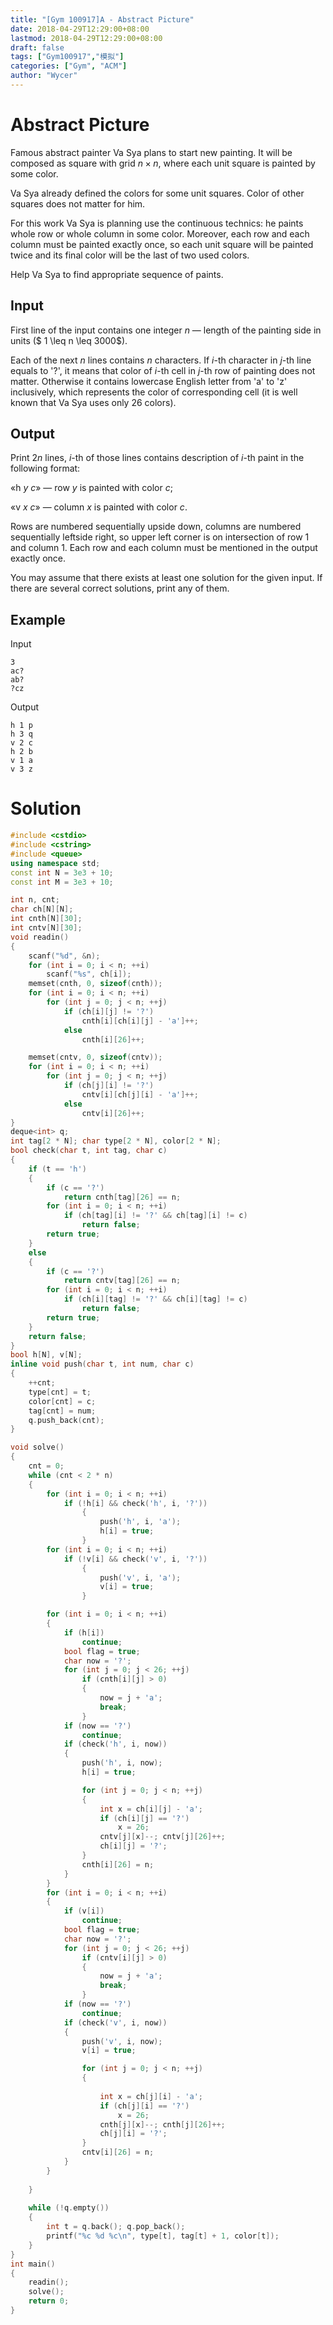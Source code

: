 ```yaml
---
title: "[Gym 100917]A - Abstract Picture"
date: 2018-04-29T12:29:00+08:00
lastmod: 2018-04-29T12:29:00+08:00
draft: false
tags: ["Gym100917","模拟"]
categories: ["Gym", "ACM"]
author: "Wycer"
---
```




# Abstract Picture

Famous abstract painter Va Sya plans to start new painting. It will be composed as square with grid $n \times n$, where each unit square is painted by some color.

Va Sya already defined the colors for some unit squares. Color of other squares does not matter for him.

For this work Va Sya is planning use the continuous technics: he paints whole row or whole column in some color. Moreover, each row and each column must be painted exactly once, so each unit square will be painted twice and its final color will be the last of two used colors.

Help Va Sya to find appropriate sequence of paints.

## Input

First line of the input contains one integer *n* — length of the painting side in units ($ 1 \leq n \leq 3000$).

Each of the next *n* lines contains *n* characters. If *i*-th character in *j*-th line equals to '?', it means that color of *i*-th cell in *j*-th row of painting does not matter. Otherwise it contains lowercase English letter from 'a' to 'z' inclusively, which represents the color of corresponding cell (it is well known that Va Sya uses only 26 colors).

## Output

Print 2*n* lines, *i*-th of those lines contains description of *i*-th paint in the following format:

«h *y* *c*» — row *y* is painted with color *c*;

«v *x* *c*» — column *x* is painted with color *c*.

Rows are numbered sequentially upside down, columns are numbered sequentially leftside right, so upper left corner is on intersection of row 1 and column 1. Each row and each column must be mentioned in the output exactly once.

You may assume that there exists at least one solution for the given input. If there are several correct solutions, print any of them.

## Example

Input

``` plain
3
ac?
ab?
?cz
```

Output

``` plain
h 1 p
h 3 q
v 2 c
h 2 b
v 1 a
v 3 z
```

# Solution

``` cpp
#include <cstdio>
#include <cstring>
#include <queue>
using namespace std;
const int N = 3e3 + 10;
const int M = 3e3 + 10;

int n, cnt;
char ch[N][N];
int cnth[N][30];
int cntv[N][30];
void readin()
{
    scanf("%d", &n);
    for (int i = 0; i < n; ++i)
        scanf("%s", ch[i]);
    memset(cnth, 0, sizeof(cnth));
    for (int i = 0; i < n; ++i)
        for (int j = 0; j < n; ++j)
            if (ch[i][j] != '?')
                cnth[i][ch[i][j] - 'a']++;
            else 
                cnth[i][26]++;

    memset(cntv, 0, sizeof(cntv));
    for (int i = 0; i < n; ++i)
        for (int j = 0; j < n; ++j)
            if (ch[j][i] != '?')
                cntv[i][ch[j][i] - 'a']++;
            else 
                cntv[i][26]++;
}
deque<int> q;
int tag[2 * N]; char type[2 * N], color[2 * N];
bool check(char t, int tag, char c)
{
    if (t == 'h')
    {
        if (c == '?')
            return cnth[tag][26] == n;
        for (int i = 0; i < n; ++i)
            if (ch[tag][i] != '?' && ch[tag][i] != c)
                return false;
        return true;
    }
    else
    {
        if (c == '?')
            return cntv[tag][26] == n;
        for (int i = 0; i < n; ++i)
            if (ch[i][tag] != '?' && ch[i][tag] != c)
                return false;
        return true;
    }
    return false;
}
bool h[N], v[N];
inline void push(char t, int num, char c)
{
    ++cnt;
    type[cnt] = t;
    color[cnt] = c;
    tag[cnt] = num;
    q.push_back(cnt);
}

void solve()
{
    cnt = 0;
    while (cnt < 2 * n)
    {
        for (int i = 0; i < n; ++i)
            if (!h[i] && check('h', i, '?'))
                {
                    push('h', i, 'a');
                    h[i] = true;
                }
        for (int i = 0; i < n; ++i)
            if (!v[i] && check('v', i, '?'))
                {
                    push('v', i, 'a');
                    v[i] = true;
                } 

        for (int i = 0; i < n; ++i)
        {
            if (h[i])
                continue;
            bool flag = true;
            char now = '?';
            for (int j = 0; j < 26; ++j)
                if (cnth[i][j] > 0)
                {
                    now = j + 'a';
                    break;
                }
            if (now == '?')
                continue;
            if (check('h', i, now))
            {
                push('h', i, now);
                h[i] = true;

                for (int j = 0; j < n; ++j)
                {
                    int x = ch[i][j] - 'a';
                    if (ch[i][j] == '?')
                        x = 26;
                    cntv[j][x]--; cntv[j][26]++;
                    ch[i][j] = '?';
                }
                cnth[i][26] = n;
            }
        }
        for (int i = 0; i < n; ++i)
        {
            if (v[i])
                continue;
            bool flag = true;
            char now = '?';
            for (int j = 0; j < 26; ++j)
                if (cntv[i][j] > 0)
                {
                    now = j + 'a';
                    break;
                }
            if (now == '?')
                continue;
            if (check('v', i, now))
            {
                push('v', i, now);
                v[i] = true;

                for (int j = 0; j < n; ++j)
                {
                    
                    int x = ch[j][i] - 'a';
                    if (ch[j][i] == '?')
                        x = 26;
                    cnth[j][x]--; cnth[j][26]++;
                    ch[j][i] = '?';
                }
                cntv[i][26] = n;
            }
        }
        
    }
    
    while (!q.empty())
    {
        int t = q.back(); q.pop_back();
        printf("%c %d %c\n", type[t], tag[t] + 1, color[t]);
    }
}
int main()
{
    readin();
    solve();
    return 0;
}
```

